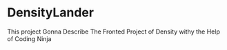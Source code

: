 # DensityLander
This project Gonna Describe The Fronted Project of Density withy the Help of Coding Ninja 
